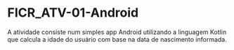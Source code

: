 # FICR_ATV-01-Android
 A atividade consiste num simples app Android utilizando a linguagem Kotlin que calcula a idade do usuário com base na data de nascimento informada.
